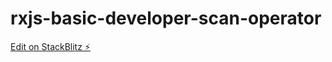 # rxjs-basic-developer-scan-operator

[Edit on StackBlitz ⚡️](https://stackblitz.com/edit/rxjs-basic-developer-scan-operator)